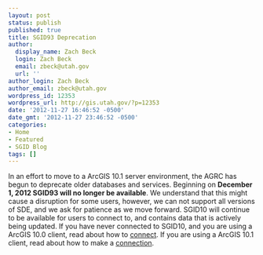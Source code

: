 ```yaml
---
layout: post
status: publish
published: true
title: SGID93 Deprecation
author:
  display_name: Zach Beck
  login: Zach Beck
  email: zbeck@utah.gov
  url: ''
author_login: Zach Beck
author_email: zbeck@utah.gov
wordpress_id: 12353
wordpress_url: http://gis.utah.gov/?p=12353
date: '2012-11-27 16:46:52 -0500'
date_gmt: '2012-11-27 23:46:52 -0500'
categories:
- Home
- Featured
- SGID Blog
tags: []
---
```

<p>In an effort to move to a ArcGIS 10.1 server environment, the AGRC has begun to deprecate older databases and services. Beginning on <strong>December 1, 2012 SGID93 will no longer be available</strong>. We understand that this might cause a disruption for some users, however, we can not support all versions of SDE, and we ask for patience as we move forward. SGID10 will continue to be available for users to connect to, and contains data that is actively being updated. If you have never connected to SGID10, and you are using a ArcGIS 10.0 client, read about how to <a href="http://gis.utah.gov/data/how-to-connect-to-the-sgid-via-sde/" target="_blank">connect</a>. If you are using a ArcGIS 10.1 client, read about how to make a <a href="http://gis.utah.gov/new-sde-connection-properties-for-arcgis-desktop-10-1/" target="_blank">connection</a>.</p>
